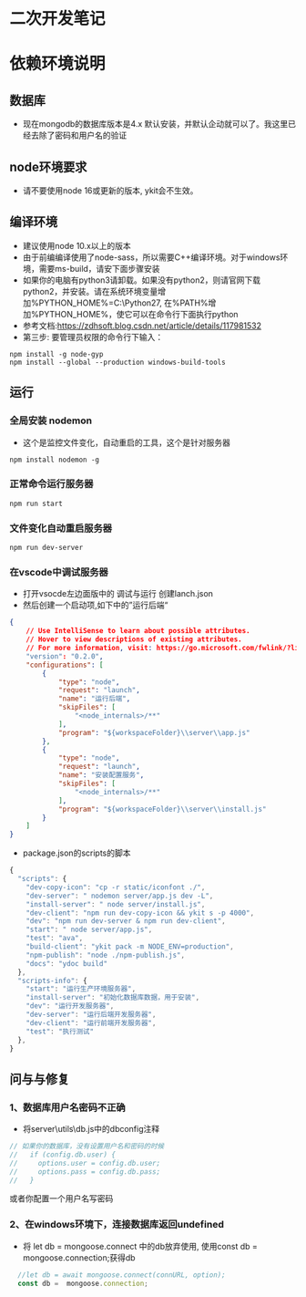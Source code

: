 # 二次开发笔记

# 依赖环境说明
## 数据库
- 现在mongodb的数据库版本是4.x 默认安装，并默认企动就可以了。我这里已经去除了密码和用户名的验证

## node环境要求
- 请不要使用node 16或更新的版本, ykit会不生效。

## 编译环境
- 建议使用node 10.x以上的版本
- 由于前编编译使用了node-sass，所以需要C++编译环境。对于windows环境，需要ms-build，请安下面步骤安装
- 如果你的电脑有python3请卸载。如果没有python2，则请官网下载python2，并安装。请在系统环境变量增加%PYTHON_HOME%=C:\Python27, 在%PATH%增加%PYTHON_HOME%，使它可以在命令行下面执行python
- 参考文档:https://zdhsoft.blog.csdn.net/article/details/117981532
- 第三步: 要管理员权限的命令行下输入：
```BAT
npm install -g node-gyp
npm install --global --production windows-build-tools
```


## 运行
### 全局安装 nodemon
- 这个是监控文件变化，自动重启的工具，这个是针对服务器
```BAT
npm install nodemon -g
```
### 正常命令运行服务器
```BAT
npm run start
```
### 文件变化自动重启服务器
```BAT
npm run dev-server
```

### 在vscode中调试服务器
- 打开vsocde左边面版中的 调试与运行 创建lanch.json
- 然后创建一个启动项,如下中的”运行后端“
```json
{
    // Use IntelliSense to learn about possible attributes.
    // Hover to view descriptions of existing attributes.
    // For more information, visit: https://go.microsoft.com/fwlink/?linkid=830387
    "version": "0.2.0",
    "configurations": [
        {
            "type": "node",
            "request": "launch",
            "name": "运行后端",
            "skipFiles": [
                "<node_internals>/**"
            ],
            "program": "${workspaceFolder}\\server\\app.js"
        },
        {
            "type": "node",
            "request": "launch",
            "name": "安装配置服务",
            "skipFiles": [
                "<node_internals>/**"
            ],
            "program": "${workspaceFolder}\\server\\install.js"
        }
    ]
}

```


- package.json的scripts的脚本
```javascript
{
  "scripts": {
    "dev-copy-icon": "cp -r static/iconfont ./",
    "dev-server": " nodemon server/app.js dev -L",
    "install-server": " node server/install.js",
    "dev-client": "npm run dev-copy-icon && ykit s -p 4000",
    "dev": "npm run dev-server & npm run dev-client",
    "start": " node server/app.js",
    "test": "ava",
    "build-client": "ykit pack -m NODE_ENV=production",
    "npm-publish": "node ./npm-publish.js",
    "docs": "ydoc build"
  },
  "scripts-info": {
    "start": "运行生产环境服务器",
    "install-server": "初始化数据库数据，用于安装",
    "dev": "运行开发服务器",
    "dev-server": "运行后端开发服务器",
    "dev-client": "运行前端开发服务器",
    "test": "执行测试"
  },
}
```
## 问与与修复
### 1、数据库用户名密码不正确
- 将server\utils\db.js中的dbconfig注释
```javascript
// 如果你的数据库，没有设置用户名和密码的时候
//   if (config.db.user) {
//     options.user = config.db.user;
//     options.pass = config.db.pass;
//   }
```
或者你配置一个用户名写密码
### 2、在windows环境下，连接数据库返回undefined
- 将 let db = mongoose.connect 中的db放弃使用, 使用const db =  mongoose.connection;获得db
```javascript
  //let db = await mongoose.connect(connURL, option);
  const db =  mongoose.connection;
```
